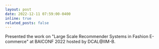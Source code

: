 ```yaml
---
layout: post
date: 2022-12-11 07:59:00-0400
inline: true
related_posts: false
---
```


Presented the work on "Large Scale Recommender Systems in Fashion E-commerce" at BAICONF 2022 hosted by DCAL@IIM-B.